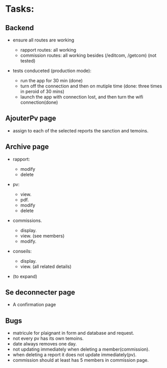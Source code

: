 # Tasks:

## Backend

- ensure all routes are working
  - rapport routes: all working
  - commission routes: all working besides (/editcom, /getcom) (not tested)

- tests conduceted (production mode):
  - run the app for 30 min (done)
  - turn off the connection and then on mutiple time (done: three times in peroid of 30 mins)
  - launch the app with connection lost, and then turn the wifi connection(done) 

## AjouterPv page

- assign to each of the selected reports the sanction and temoins.

## Archive page

- rapport:

  - modify
  - delete

- pv:

  - view.
  - pdf.
  - modify
  - delete

- commissions.

  - display.
  - view. (see members)
  - modify.

- conseils:

  - display.
  - view. (all related details)

- (to expand)

## Se deconnecter page

- A confirmation page

## Bugs

- matricule for plaignant in form and database and request.
- not every pv has its own temoins.
- date always removes one day.
- not updating immediately when deleting a member(commission).
- when deleting a report it does not update immediately(pv).
- commission should at least has 5 members in commission page.
